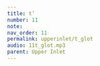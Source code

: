 ```yaml
---
title: t’
number: 11
note: 
nav_order: 11
permalink: upperinlet/t_glot
audio: 11t_glot.mp3
parent: Upper Inlet
---
```

